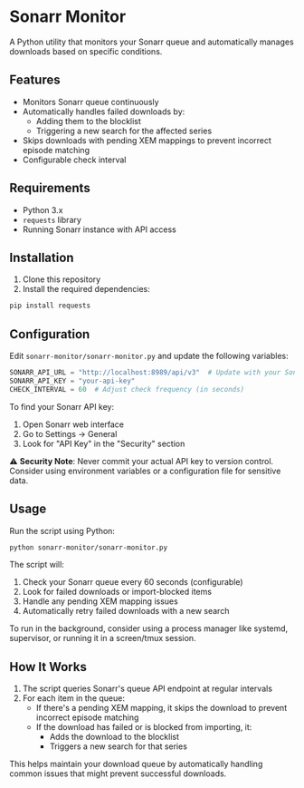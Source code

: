 # Sonarr Monitor

A Python utility that monitors your Sonarr queue and automatically manages downloads based on specific conditions.

## Features

- Monitors Sonarr queue continuously
- Automatically handles failed downloads by:
  - Adding them to the blocklist
  - Triggering a new search for the affected series
- Skips downloads with pending XEM mappings to prevent incorrect episode matching
- Configurable check interval

## Requirements

- Python 3.x
- `requests` library
- Running Sonarr instance with API access

## Installation

1. Clone this repository
2. Install the required dependencies:
```bash
pip install requests
```

## Configuration

Edit `sonarr-monitor/sonarr-monitor.py` and update the following variables:

```python
SONARR_API_URL = "http://localhost:8989/api/v3"  # Update with your Sonarr URL
SONARR_API_KEY = "your-api-key"
CHECK_INTERVAL = 60  # Adjust check frequency (in seconds)
```

To find your Sonarr API key:
1. Open Sonarr web interface
2. Go to Settings -> General
3. Look for "API Key" in the "Security" section

⚠️ **Security Note**: Never commit your actual API key to version control. Consider using environment variables or a configuration file for sensitive data.

## Usage

Run the script using Python:

```bash
python sonarr-monitor/sonarr-monitor.py
```

The script will:
1. Check your Sonarr queue every 60 seconds (configurable)
2. Look for failed downloads or import-blocked items
3. Handle any pending XEM mapping issues
4. Automatically retry failed downloads with a new search

To run in the background, consider using a process manager like systemd, supervisor, or running it in a screen/tmux session.

## How It Works

1. The script queries Sonarr's queue API endpoint at regular intervals
2. For each item in the queue:
   - If there's a pending XEM mapping, it skips the download to prevent incorrect episode matching
   - If the download has failed or is blocked from importing, it:
     - Adds the download to the blocklist
     - Triggers a new search for that series

This helps maintain your download queue by automatically handling common issues that might prevent successful downloads.